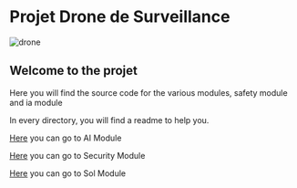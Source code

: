 # Projet Drone de Surveillance 

![drone](https://user-images.githubusercontent.com/70941138/202827923-4dc05dca-68d4-44fb-a339-2e16ad2f6367.jpg)


## Welcome to the projet

Here you will find the source code for the various modules, safety module and ia module

In every directory, you will find a readme to help you.

[Here](/Module_IA) you can go to AI Module

[Here](/Module_Securote) you can go to Security Module

[Here](/Module_Sol) you can go to Sol Module

